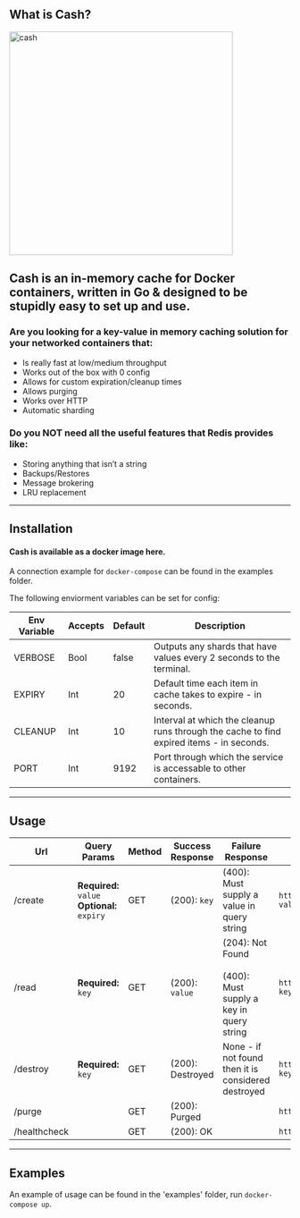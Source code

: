 ## What is Cash?
<img src="https://cdn.pixabay.com/photo/2013/07/13/13/59/savings-box-161876_1280.png" alt="cash" width="400px" height="auto">

## Cash is an in-memory cache for Docker containers, written in Go & designed to be stupidly easy to set up and use.

### Are you looking for a key-value in memory caching solution for your networked containers that:
- Is really fast at low/medium throughput
- Works out of the box with 0 config
- Allows for custom expiration/cleanup times
- Allows purging
- Works over HTTP
- Automatic sharding

### Do you NOT need all the useful features that Redis provides like:
- Storing anything that isn’t a string
- Backups/Restores
- Message brokering
- LRU replacement

---

## Installation

#### **Cash is available as a docker image here.**

A connection example for `docker-compose` can be found in the examples folder.

The following enviorment variables can be set for config:

Env Variable | Accepts | Default | Description
--- | --- | --- | ---
VERBOSE | Bool | false | Outputs any shards that have values every 2 seconds to the terminal.
EXPIRY | Int | 20 | Default time each item in cache takes to expire - in seconds.
CLEANUP | Int | 10 | Interval at which the cleanup runs through the cache to find expired items - in seconds.
PORT | Int | 9192 | Port through which the service is accessable to other containers.

---------


## Usage

Url | Query Params | Method | Success Response | Failure Response | Sample Call
--- | --- | --- | --- | --- | ----
/create | **Required:** `value`<br /> **Optional:** `expiry` | GET | (200): `key` | (400): Must supply a value in query string | `http://cache:9192/create?value=CacheThisValue&expiry=600`
/read | **Required:** `key` | GET | (200): `value` | (204): Not Found <br /> <br />(400): Must supply a key in query string  | `http://cache:9192/read?key=e332a76c29654fcb7f6e6b31ced090c7`
/destroy | **Required:** `key` |  GET | (200): Destroyed | None - if not found then it is considered destroyed | `http://cache:9192/destroy?key=332a76c29654fcb7f6e6b31ced090c7`
/purge | | GET | (200): Purged | | `http://cache:9192/purge`
/healthcheck | | GET | (200): OK | | `http://cache:9192/healthcheck `


---

## Examples

An example of usage can be found in the 'examples' folder, run `docker-compose up`.
